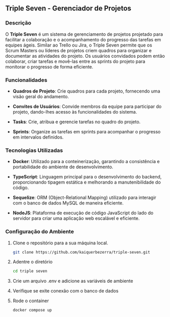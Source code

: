 ## Triple Seven - Gerenciador de Projetos

### Descrição

O **Triple Seven** é um sistema de gerenciamento de projetos projetado para facilitar a colaboração e o acompanhamento do progresso das tarefas em equipes ágeis. Similar ao Trello ou Jira, o Triple Seven permite que os Scrum Masters ou líderes de projetos criem quadros para organizar e documentar as atividades do projeto. Os usuários convidados podem então colaborar, criar tarefas e movê-las entre as sprints do projeto para monitorar o progresso de forma eficiente.

### Funcionalidades

- **Quadros de Projeto**: Crie quadros para cada projeto, fornecendo uma visão geral do andamento.

- **Convites de Usuários**: Convide membros da equipe para participar do projeto, dando-lhes acesso às funcionalidades do sistema.

- **Tasks**: Crie, atribua e gerencie tarefas no quadro do projeto.

- **Sprints**: Organize as tarefas em sprints para acompanhar o progresso em intervalos definidos.

### Tecnologias Utilizadas

- **Docker**: Utilizado para a conteinerização, garantindo a consistência e portabilidade do ambiente de desenvolvimento.

- **TypeScript**: Linguagem principal para o desenvolvimento do backend, proporcionando tipagem estática e melhorando a manutenibilidade do código.

- **Sequelize**: ORM (Object-Relational Mapping) utilizado para interagir com o banco de dados MySQL de maneira eficiente.

- **NodeJS**: Plataforma de execução de código JavaScript do lado do servidor para criar uma aplicação web escalável e eficiente.

### Configuração do Ambiente

1. Clone o repositório para a sua máquina local.
   ```bash
   git clone https://github.com/kaiquerbezerra/triple-seven.git
   ```

2. Adentre o diretório 
   ```bash 
   cd triple seven
   ```

3. Crie um arquivo .env e adicione as variáveis de ambiente
4. Verifique se exite conexão com o banco de dados
5. Rode o container
   ```bash
   docker compose up